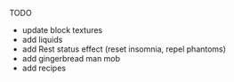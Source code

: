 TODO
- update block textures
- add liquids
- add Rest status effect (reset insomnia, repel phantoms)
- add gingerbread man mob
- add recipes
